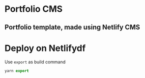 # Portfolio CMS

## Portfolio template, made using Netlify CMS

# Deploy on Netlifydf

Use `export` as build command

```js
yarn export
```
